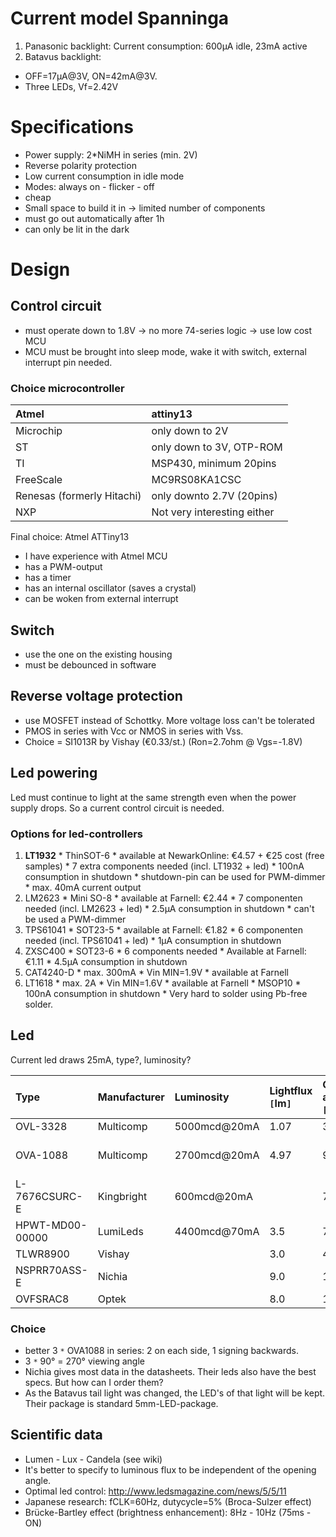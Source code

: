 # Current model Spanninga #

  1. Panasonic backlight: Current consumption: 600µA idle, 23mA active
  1. Batavus backlight:
  * OFF=17µA@3V, ON=42mA@3V.
  * Three LEDs, Vf=2.42V

# Specifications #
  * Power supply: 2\*NiMH in series (min. 2V)
  * Reverse polarity protection
  * Low current consumption in idle mode
  * Modes: always on - flicker - off
  * cheap
  * Small space to build it in -> limited number of components
  * must go out automatically after 1h
  * can only be lit in the dark

# Design #
## Control circuit ##
  * must operate down to 1.8V -> no more 74-series logic -> use low cost MCU
  * MCU must be brought into sleep mode, wake it with switch, external interrupt pin needed.
### Choice microcontroller ###
|Atmel|attiny13|
|:----|:-------|
|Microchip|	only down to 2V|
|ST|	only down to 3V, OTP-ROM|
|TI|MSP430, minimum 20pins|
|FreeScale|	MC9RS08KA1CSC|
|Renesas	(formerly Hitachi)|only downto 2.7V (20pins)|
|NXP|Not very interesting either|

Final choice: Atmel ATTiny13
  * I have experience with Atmel MCU
  * has a PWM-output
  * has a timer
  * has an internal oscillator (saves a crystal)
  * can be woken from external interrupt

## Switch ##
  * use the one on the existing housing
  * must be debounced in software

## Reverse voltage protection ##
  * use MOSFET instead of Schottky.  More voltage loss can't be tolerated
  * PMOS in series with Vcc or NMOS in series with Vss.
  * Choice = SI1013R by Vishay (€0.33/st.) (Ron=2.7ohm @ Vgs=-1.8V)

## Led powering ##
Led must continue to light at the same strength even when the power supply drops.  So a current control circuit is needed.

### Options for led-controllers ###
  1. **LT1932**
    * ThinSOT-6
    * available at NewarkOnline: €4.57 + €25 cost (free samples)
    * 7 extra components needed (incl. LT1932 + led)
    * 100nA consumption in shutdown
    * shutdown-pin can be used for PWM-dimmer
    * max. 40mA current output
  1. LM2623
    * Mini SO-8
    * available at Farnell: €2.44
    * 7 componenten needed (incl. LM2623 + led)
    * 2.5µA consumption in shutdown
    * can't be used a PWM-dimmer
  1. TPS61041
    * SOT23-5
    * available at Farnell: €1.82
    * 6 componenten needed (incl. TPS61041 + led)
    * 1µA consumption in shutdown
  1. ZXSC400
    * SOT23-6
    * 6 components needed
    * Available at Farnell: €1.11
    * 4.5µA consumption in shutdown
  1. CAT4240-D
    * max. 300mA
    * Vin MIN=1.9V
    * available at Farnell
  1. LT1618
    * max. 2A
    * Vin MIN=1.6V
    * available at Farnell
    * MSOP10
    * 100nA consumption in shutdown
    * Very hard to solder using Pb-free solder.

## Led ##
Current led draws 25mA, type?, luminosity?

|Type|Manufacturer|Luminosity|Lightflux `[`lm`]`|Opening angle `[`°`]`| Price`[`€`]` |Current `[`mA`]`|
|:---|:-----------|:---------|:-----------------|:---------------------|:---------------|:---------------|
|OVL-3328|Multicomp|5000mcd@20mA|1.07|30°|
|OVA-1088|Multicomp|2700mcd@20mA|4.97|90°|0.96|20 (3leds ->3\*20)|
|L-7676CSURC-E|Kingbright|600mcd@20mA|  |70°|0.38|
|HPWT-MD00-00000|LumiLeds|4400mcd@70mA|3.5|70°|0.55|70|
|TLWR8900|Vishay|  |3.0|45°|  |70|
|NSPRR70ASS-E|Nichia|  |9.0|100°|  |50|
|OVFSRAC8|Optek|  |8.0|100°|0.57|70|

### Choice ###

  * better 3 `*` OVA1088 in series: 2 on each side, 1 signing backwards.
  * 3 `*` 90° = 270° viewing angle
  * Nichia gives most data in the datasheets. Their leds also have the best specs. But how can I order them?
  * As the Batavus tail light was changed, the LED's of that light will be kept.  Their package is standard 5mm-LED-package.

## Scientific data ##

  * Lumen - Lux - Candela (see wiki)
  * It's better to specify to luminous flux to be independent of the opening angle.
  * Optimal led control: http://www.ledsmagazine.com/news/5/5/11
  * Japanese research: fCLK=60Hz, dutycycle=5% (Broca-Sulzer effect)
  * Brücke-Bartley effect (brightness enhancement): 8Hz - 10Hz (75ms - ON)